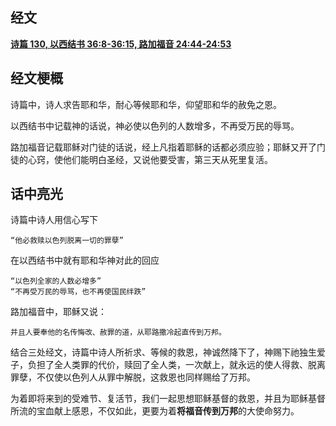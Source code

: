 ## 经文
[**诗篇 130, 以西结书 36:8-36:15, 路加福音 24:44-24:53**](https://www.biblegateway.com/passage/?search=Psalm%20130;%20Ezekiel%2036:8-15;%20Luke%2024:44-53)
## 经文梗概
诗篇中，诗人求告耶和华，耐心等候耶和华，仰望耶和华的赦免之恩。

以西结书中记载神的话说，神必使以色列的人数增多，不再受万民的辱骂。

路加福音记载耶稣对门徒的话说，经上凡指着耶稣的话都必须应验；耶稣又开了门徒的心窍，使他们能明白圣经，又说他要受害，第三天从死里复活。

## 话中亮光
诗篇中诗人用信心写下

	“他必救赎以色列脱离一切的罪孽”
 
在以西结书中就有耶和华神对此的回应

	“以色列全家的人数必增多”
	“不再受万民的辱骂，也不再使国民绊跌”

路加福音中，耶稣又说：

	并且人要奉他的名传悔改、赦罪的道，从耶路撒冷起直传到万邦。

结合三处经文，诗篇中诗人所祈求、等候的救恩，神诚然降下了，神赐下祂独生爱子，负担了全人类罪的代价，赎回了全人类，一次献上，就永远的使人得救、脱离罪孽，不仅使以色列人从罪中解脱，这救恩也同样赐给了万邦。

为着即将来到的受难节、复活节，我们一起思想耶稣基督的救恩，并且为耶稣基督所流的宝血献上感恩，不仅如此，更要为着**将福音传到万邦**的大使命努力。